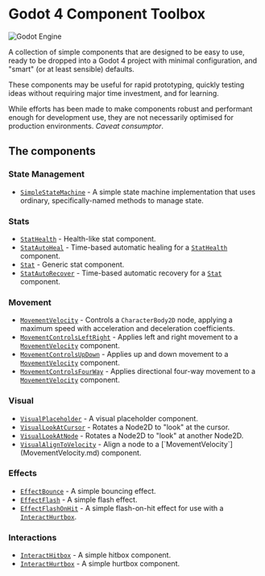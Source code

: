 # Godot 4 Component Toolbox

![Godot Engine](https://img.shields.io/badge/GODOT-%23FFFFFF.svg?style=for-the-badge&logo=godot-engine)

A collection of simple components that are designed to be easy to use, ready to be dropped into a Godot 4 project with minimal configuration, and "smart" (or at least sensible) defaults.

These components may be useful for rapid prototyping, quickly testing ideas without requiring major time investment, and for learning.

While efforts has been made to make components robust and performant enough for development use, they are not necessarily optimised for production environments. *Caveat consumptor*.

## The components

### State Management

- [`SimpleStateMachine`](doc/SimpleStateMachine.md) - A simple state machine implementation that uses ordinary, specifically-named methods to manage state.

### Stats

- [`StatHealth`](doc/StatHealth.md) - Health-like stat component.
- [`StatAutoHeal`](doc/StatAutoHeal.md) - Time-based automatic healing for a  [`StatHealth`](StatHealth.md) component.
- [`Stat`](doc/Stat.md) - Generic stat component.
- [`StatAutoRecover`](doc/StatAutoRecover.md) - Time-based automatic recovery for a  [`Stat`](Stat.md) component.

### Movement

- [`MovementVelocity`](doc/MovementVelocity.md) - Controls a `CharacterBody2D` node, applying a maximum speed with acceleration and deceleration coefficients.
- [`MovementControlsLeftRight`](doc/MovementControlsLeftRight.md) - Applies left and right movement to a [`MovementVelocity`](MovementVelocity.md) component.
- [`MovementControlsUpDown`](doc/MovementControlsUpDown.md) - Applies up and down movement to a [`MovementVelocity`](MovementVelocity.md) component.
- [`MovementControlsFourWay`](doc/MovementControlsFourWay.md) - Applies directional four-way movement to a [`MovementVelocity`](doc/MovementVelocity.md) component.

### Visual

- [`VisualPlaceholder`](doc/VisualPlaceholder.md) - A visual placeholder component.
- [`VisualLookAtCursor`](doc/VisualLookAtCursor.md) - Rotates a Node2D to "look" at the cursor.
- [`VisualLookAtNode`](doc/VisualLookAtNode.md) - Rotates a Node2D to "look" at another Node2D.
- [`VisualAlignToVelocity`](doc/`VisualAlignToVelocity.md) - Align a node to a [`MovementVelocity`](MovementVelocity.md) component.

### Effects

- [`EffectBounce`](doc/EffectBounce.md) - A simple bouncing effect.
- [`EffectFlash`](doc/EffectFlash.md) - A simple flash effect.
- [`EffectFlashOnHit`](doc/EffectFlashOnHit.md) - A simple flash-on-hit effect for use with a [`InteractHurtbox`](doc/InteractHurtbox.md).

### Interactions

- [`InteractHitbox`](doc/InteractHitbox.md) - A simple hitbox component.
- [`InteractHurtbox`](doc/InteractHurtbox.md) - A simple hurtbox component.
